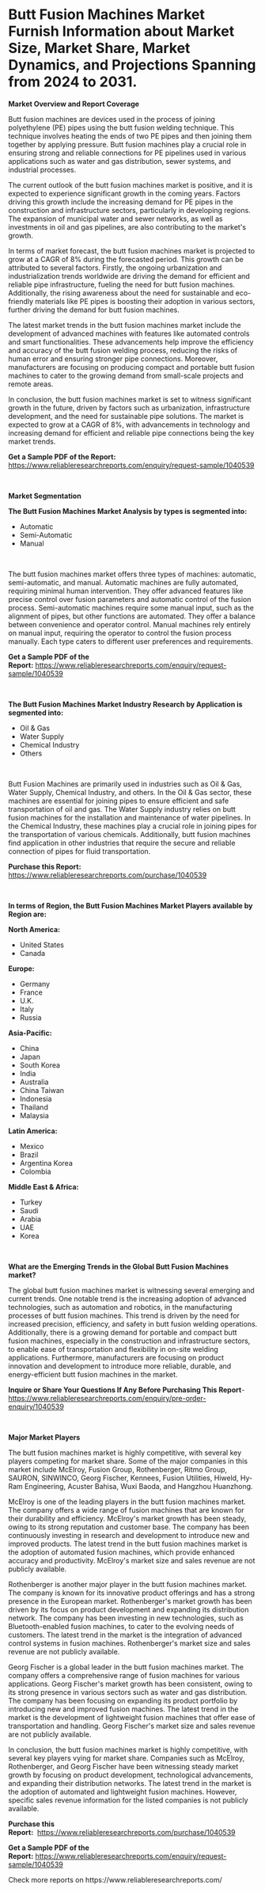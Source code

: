 <p><h1>Butt Fusion Machines Market Furnish Information about Market Size, Market Share, Market Dynamics, and Projections Spanning from 2024 to 2031.</h1></p><p><strong>Market Overview and Report Coverage</strong></p>
<p><p>Butt fusion machines are devices used in the process of joining polyethylene (PE) pipes using the butt fusion welding technique. This technique involves heating the ends of two PE pipes and then joining them together by applying pressure. Butt fusion machines play a crucial role in ensuring strong and reliable connections for PE pipelines used in various applications such as water and gas distribution, sewer systems, and industrial processes.</p><p>The current outlook of the butt fusion machines market is positive, and it is expected to experience significant growth in the coming years. Factors driving this growth include the increasing demand for PE pipes in the construction and infrastructure sectors, particularly in developing regions. The expansion of municipal water and sewer networks, as well as investments in oil and gas pipelines, are also contributing to the market's growth.</p><p>In terms of market forecast, the butt fusion machines market is projected to grow at a CAGR of 8% during the forecasted period. This growth can be attributed to several factors. Firstly, the ongoing urbanization and industrialization trends worldwide are driving the demand for efficient and reliable pipe infrastructure, fueling the need for butt fusion machines. Additionally, the rising awareness about the need for sustainable and eco-friendly materials like PE pipes is boosting their adoption in various sectors, further driving the demand for butt fusion machines.</p><p>The latest market trends in the butt fusion machines market include the development of advanced machines with features like automated controls and smart functionalities. These advancements help improve the efficiency and accuracy of the butt fusion welding process, reducing the risks of human error and ensuring stronger pipe connections. Moreover, manufacturers are focusing on producing compact and portable butt fusion machines to cater to the growing demand from small-scale projects and remote areas.</p><p>In conclusion, the butt fusion machines market is set to witness significant growth in the future, driven by factors such as urbanization, infrastructure development, and the need for sustainable pipe solutions. The market is expected to grow at a CAGR of 8%, with advancements in technology and increasing demand for efficient and reliable pipe connections being the key market trends.</p></p>
<p><strong>Get a Sample PDF of the Report:</strong> <a href="https://www.reliableresearchreports.com/enquiry/request-sample/1040539">https://www.reliableresearchreports.com/enquiry/request-sample/1040539</a></p>
<p>&nbsp;</p>
<p><strong>Market Segmentation</strong></p>
<p><strong>The Butt Fusion Machines Market Analysis by types is segmented into:</strong></p>
<p><ul><li>Automatic</li><li>Semi-Automatic</li><li>Manual</li></ul></p>
<p>&nbsp;</p>
<p><p>The butt fusion machines market offers three types of machines: automatic, semi-automatic, and manual. Automatic machines are fully automated, requiring minimal human intervention. They offer advanced features like precise control over fusion parameters and automatic control of the fusion process. Semi-automatic machines require some manual input, such as the alignment of pipes, but other functions are automated. They offer a balance between convenience and operator control. Manual machines rely entirely on manual input, requiring the operator to control the fusion process manually. Each type caters to different user preferences and requirements.</p></p>
<p><strong>Get a Sample PDF of the Report:</strong>&nbsp;<a href="https://www.reliableresearchreports.com/enquiry/request-sample/1040539">https://www.reliableresearchreports.com/enquiry/request-sample/1040539</a></p>
<p>&nbsp;</p>
<p><strong>The Butt Fusion Machines Market Industry Research by Application is segmented into:</strong></p>
<p><ul><li>Oil & Gas</li><li>Water Supply</li><li>Chemical Industry</li><li>Others</li></ul></p>
<p>&nbsp;</p>
<p><p>Butt Fusion Machines are primarily used in industries such as Oil & Gas, Water Supply, Chemical Industry, and others. In the Oil & Gas sector, these machines are essential for joining pipes to ensure efficient and safe transportation of oil and gas. The Water Supply industry relies on butt fusion machines for the installation and maintenance of water pipelines. In the Chemical Industry, these machines play a crucial role in joining pipes for the transportation of various chemicals. Additionally, butt fusion machines find application in other industries that require the secure and reliable connection of pipes for fluid transportation.</p></p>
<p><strong>Purchase this Report:</strong>&nbsp; <a href="https://www.reliableresearchreports.com/purchase/1040539">https://www.reliableresearchreports.com/purchase/1040539</a></p>
<p>&nbsp;</p>
<p><strong>In terms of Region, the Butt Fusion Machines Market Players available by Region are:</strong></p>
<p>
    <p> <strong> North America: </strong>
        <ul>
            <li>United States</li>
            <li>Canada</li>
        </ul>
        </p> 
    <p> <strong> Europe: </strong>
        <ul>
            <li>Germany</li>
            <li>France</li>
            <li>U.K.</li>
            <li>Italy</li>
            <li>Russia</li>
        </ul>
        </p> 
    <p> <strong> Asia-Pacific: </strong>
        <ul>
            <li>China</li>
            <li>Japan</li>
            <li>South Korea</li>
            <li>India</li>
            <li>Australia</li>
            <li>China Taiwan</li>
            <li>Indonesia</li>
            <li>Thailand</li>
            <li>Malaysia</li>
        </ul>
        </p> 
    <p> <strong> Latin America: </strong>
        <ul>
            <li>Mexico</li>
            <li>Brazil</li>
            <li>Argentina Korea</li>
            <li>Colombia</li>
        </ul>
        </p> 
    <p> <strong> Middle East & Africa: </strong>
        <ul>
            <li>Turkey</li>
            <li>Saudi</li>
            <li>Arabia</li>
            <li>UAE</li>
            <li>Korea</li>
        </ul>
    </p>
    </p>
<p>&nbsp;</p>
<p><strong>What are the Emerging Trends in the Global Butt Fusion Machines market?</strong></p>
<p><p>The global butt fusion machines market is witnessing several emerging and current trends. One notable trend is the increasing adoption of advanced technologies, such as automation and robotics, in the manufacturing processes of butt fusion machines. This trend is driven by the need for increased precision, efficiency, and safety in butt fusion welding operations. Additionally, there is a growing demand for portable and compact butt fusion machines, especially in the construction and infrastructure sectors, to enable ease of transportation and flexibility in on-site welding applications. Furthermore, manufacturers are focusing on product innovation and development to introduce more reliable, durable, and energy-efficient butt fusion machines in the market.</p></p>
<p><strong>Inquire or Share Your Questions If Any Before Purchasing This Report</strong>- <a href="https://www.reliableresearchreports.com/enquiry/pre-order-enquiry/1040539">https://www.reliableresearchreports.com/enquiry/pre-order-enquiry/1040539</a></p>
<p>&nbsp;</p>
<p><strong>Major Market Players</strong></p>
<p><p>The butt fusion machines market is highly competitive, with several key players competing for market share. Some of the major companies in this market include McElroy, Fusion Group, Rothenberger, Ritmo Group, SAURON, SINWINCO, Georg Fischer, Kennees, Fusion Utilities, Hiweld, Hy-Ram Engineering, Acuster Bahisa, Wuxi Baoda, and Hangzhou Huanzhong.</p><p>McElroy is one of the leading players in the butt fusion machines market. The company offers a wide range of fusion machines that are known for their durability and efficiency. McElroy's market growth has been steady, owing to its strong reputation and customer base. The company has been continuously investing in research and development to introduce new and improved products. The latest trend in the butt fusion machines market is the adoption of automated fusion machines, which provide enhanced accuracy and productivity. McElroy's market size and sales revenue are not publicly available.</p><p>Rothenberger is another major player in the butt fusion machines market. The company is known for its innovative product offerings and has a strong presence in the European market. Rothenberger's market growth has been driven by its focus on product development and expanding its distribution network. The company has been investing in new technologies, such as Bluetooth-enabled fusion machines, to cater to the evolving needs of customers. The latest trend in the market is the integration of advanced control systems in fusion machines. Rothenberger's market size and sales revenue are not publicly available.</p><p>Georg Fischer is a global leader in the butt fusion machines market. The company offers a comprehensive range of fusion machines for various applications. Georg Fischer's market growth has been consistent, owing to its strong presence in various sectors such as water and gas distribution. The company has been focusing on expanding its product portfolio by introducing new and improved fusion machines. The latest trend in the market is the development of lightweight fusion machines that offer ease of transportation and handling. Georg Fischer's market size and sales revenue are not publicly available.</p><p>In conclusion, the butt fusion machines market is highly competitive, with several key players vying for market share. Companies such as McElroy, Rothenberger, and Georg Fischer have been witnessing steady market growth by focusing on product development, technological advancements, and expanding their distribution networks. The latest trend in the market is the adoption of automated and lightweight fusion machines. However, specific sales revenue information for the listed companies is not publicly available.</p></p>
<p><strong>Purchase this Report:</strong>&nbsp;&nbsp;<a href="https://www.reliableresearchreports.com/purchase/1040539">https://www.reliableresearchreports.com/purchase/1040539</a></p>
<p></p>
<p><strong>Get a Sample PDF of the Report:</strong>&nbsp;<a href="https://www.reliableresearchreports.com/enquiry/request-sample/1040539">https://www.reliableresearchreports.com/enquiry/request-sample/1040539</a></p>
<p>Check more reports on https://www.reliableresearchreports.com/</p>